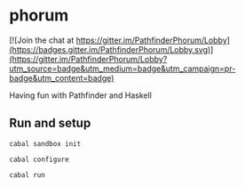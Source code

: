 # phorum

[![Join the chat at https://gitter.im/PathfinderPhorum/Lobby](https://badges.gitter.im/PathfinderPhorum/Lobby.svg)](https://gitter.im/PathfinderPhorum/Lobby?utm_source=badge&utm_medium=badge&utm_campaign=pr-badge&utm_content=badge)


Having fun with Pathfinder and Haskell

## Run and setup
`cabal sandbox init`

`cabal configure`

`cabal run`
